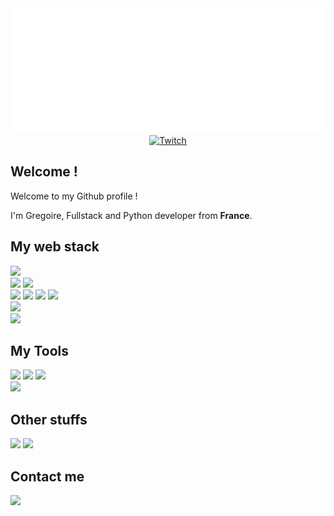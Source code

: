 <div align="center">
    <a href="https://gregoirelayet.com" target="_blank" >
        <img src="assets/header.svg" width="800" height="200" alt="Click to see the source">
    </a>
</div>
<div align="center">
    <a href="https://gregoirelayet.com" target="_blank" ><img alt="Twitch" src="https://img.shields.io/badge/Gregoirelayet.com-%23000.svg?&style=for-the-badge"/></a>
</div>

## Welcome !

Welcome to my Github profile !

I'm Gregoire, Fullstack and Python developer from **France**.

## My web stack

![](https://img.shields.io/badge/css3-%231572B6.svg?&style=for-the-badge&logo=css3&logoColor=white)<br>
![](https://img.shields.io/badge/MongoDB-%234ea94b.svg?&style=for-the-badge&logo=mongodb&logoColor=white)
![](https://img.shields.io/badge/sqlite-%2307405e.svg?&style=for-the-badge&logo=sqlite&logoColor=white)<br>
![](https://img.shields.io/badge/Django-092E20.svg?&style=for-the-badge&logo=django&logoColor=white)
![](https://img.shields.io/badge/fastapi-%23009688.svg?&style=for-the-badge&logo=fastapi&logoColor=white)
![](https://img.shields.io/badge/flask-%23000.svg?&style=for-the-badge&logo=flask&logoColor=white)
![](https://img.shields.io/badge/python-%2314354C.svg?&style=for-the-badge&logo=python&logoColor=white)<br>
![](https://img.shields.io/badge/docker-%230db7ed.svg?&style=for-the-badge&logo=docker&logoColor=white)<br>
![](https://img.shields.io/badge/ovh%20cloud-%23123f6d.svg?&style=for-the-badge&logo=ovh&logoColor=white)

## My Tools

![](https://img.shields.io/badge/VisualStudioCode-0078d7.svg?&style=for-the-badge&logo=visual-studio-code&logoColor=white)
![](https://img.shields.io/badge/git-%23F05033.svg?&style=for-the-badge&logo=git&logoColor=white)
![](https://img.shields.io/badge/github-%23121011.svg?&style=for-the-badge&logo=github&logoColor=white)<br>
![](https://img.shields.io/badge/Linux-000000?style=for-the-badge&logo=linux&logoColor=white)

## Other stuffs

![](https://img.shields.io/badge/-RaspberryPi-C51A4A?style=for-the-badge&logo=Raspberry-Pi)
![](https://img.shields.io/badge/-Arduino-00979D?style=for-the-badge&logo=Arduino&logoColor=white)

## Contact me

[![](https://img.shields.io/badge/Gregoirelayet.com/contact-%23000.svg?&style=for-the-badge)](https://gregoirelayet.com/contact)
